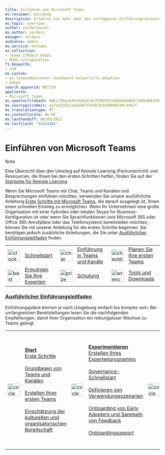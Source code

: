 ```yaml
---
title: Einführen von Microsoft Teams
ms.reviewer: karuanag
description: Erfahren Sie mehr über die verfügbaren Einführungsressourcen, mit denen Sie Microsoft Teams in Ihrer Organisation planen und bereitstellen können.
ms.topic: overview
author: serdarsoysal
ms.author: serdars
manager: serdars
audience: admin
ms.service: msteams
ms.collection:
- Teams_ITAdmin_Adopt
- M365-collaboration
f1.keywords:
- CSH
ms.custom:
- ms.teamsadmincenter.dashboard.helparticle.adoption
- Adopt
search.appverid: MET150
appliesto:
- Microsoft Teams
ms.openlocfilehash: 80b1799ac64bfd5818c6c53965921696b8e60b9710dbd842594353cee2957998
ms.sourcegitcommit: a17ad3332ca5d2997f85db7835500d8190c34b2f
ms.translationtype: MT
ms.contentlocale: de-DE
ms.lasthandoff: 08/05/2021
ms.locfileid: "54314301"
---
```

# <a name="adopt-microsoft-teams"></a>Einführen von Microsoft Teams

> [!NOTE]
> Eine Übersicht über den Umstieg auf Remote Learning (Fernunterricht) und Ressourcen, die Ihnen bei den ersten Schritten helfen, finden Sie auf der [Startseite für Remote Learning](/education/remote-learning).

Wenn Sie Microsoft Teams mit Chat, Teams und Kanälen und Besprechungen einführen möchten, verwenden Sie unsere ausführliche Anleitung [Erste Schritte mit Microsoft Teams](get-started-with-teams-quick-start.md), die darauf ausgelegt ist, Ihnen einen schnellen Einstieg zu ermöglichen. Wenn Ihr Unternehmen eine große Organisation mit einer hybriden oder lokalen Skype for Business-Konfiguration ist oder wenn Sie Sprachfunktionen (wie Microsoft 365 oder Office 365-Anrufpläne oder das Telefonsystem) bereitstellen möchten, können Sie mit unserer Anleitung für die ersten Schritte beginnen. Sie benötigen jedoch zusätzliche Anleitungen, die Sie unter [Ausführlicher Einführungsleitfaden](#deeper-adoption-guidance) finden.

|               |               |               |               |               |               |
| :-------------| :-------------| :-------------| :-------------| :-------------| :-------------|
| <img src="https://docs.microsoft.com/office/media/icons/clock-teams.svg" alt="clock" width="40 px" height="40 px"> | [Schnellstart](./teams-adoption-quick-start-checklist.md) | <img src="https://docs.microsoft.com/office/media/icons/chat.svg" alt="chat bubbles" width="40 px" height="40 px"> | [Einführung in Teams und Kanäle](./teams-adoption-understand-teams-and-channels.md) | <img src="https://docs.microsoft.com/office/media/icons/task-checklist-planning-teams.svg" alt="checklist" width="40 px" height="40 px"> | [Planen Sie Ihre ersten Teams](./teams-adoption-your-first-teams.md) |
| <img src="https://docs.microsoft.com//office/media/icons/best-practices-teams.svg" alt="best practices" width="40 px" height="40 px"> | [Ermutigen Sie Ihre Experten](./teams-adoption-create-champions-program.md) | <img src="https://docs.microsoft.com/office/media/icons/education-tutorial-teams.svg" alt="prize ribbon" width="40 px" height="40 px"> | [Schulung](./training-microsoft-teams-landing-page.md) | <img src="https://docs.microsoft.com/office/media/icons/toolbox.svg" alt="wrench" width="40 px" height="40 px"> | [Tools und Downloads](./adopt-tools-and-downloads.md) |

### <a name="deeper-adoption-guidance"></a>[Ausführlicher Einführungsleitfaden](#deeper-adoption-guidance)

Einführungspläne können je nach Umgebung einfach bis komplex sein. Bei umfangreichen Bereitstellungen lesen Sie die nachfolgenden Empfehlungen, damit Ihrer Organisation ein reibungsloser Wechsel zu Teams gelingt.

|               |               |               |               |               |               |
| :-------------| :-------------| :-------------| :-------------| :-------------| :-------------|
| <img src="https://docs.microsoft.com/office/media/icons/circle-number-1-teams.svg" alt="circle number one" width="40 px" height="40 px"> | **[Start](./teams-adoption-phase1.md)** <br/> [Erste Schritte](./teams-adoption-get-started.md) <br/><br/> [Grundlagen von Teams und Kanälen](./teams-adoption-understand-teams-and-channels.md) <br/><br/> [Erstellen Ihrer ersten Teams](./teams-adoption-your-first-teams.md) <br/><br/> [Einschätzung der kulturellen und organisatorischen Bereitschaft](./teams-adoption-assess-readiness.md) | <img src="https://docs.microsoft.com/office/media/icons/circle-number-2-teams.svg" alt="circle number 2" width="40 px" height="40 px"> | **[Experimentieren](./teams-adoption-phase2-experiment.md)** <br/> [Erstellen Ihres Expertenprogramms](./teams-adoption-create-champions-program.md) <br/><br/> [Governance-Schnellstart](./teams-adoption-governance-quick-start.md)<br/><br/> [Definieren von Verwendungsszenarien](./teams-adoption-define-usage-scenarios.md) <br/><br/> [Onboarding von Early Adopters und Sammeln von Feedback](./teams-adoption-onboard-early-adopters.md) <br/><br/> [Onboardingsupport](./teams-adoption-onboard-support.md) | <img src="https://docs.microsoft.com/office/media/icons/circle-number-3-teams.svg" alt="circle number 3" width="40 px" height="40 px"> | **[Skalieren](./teams-adoption-phase3-enable.md)** <br/> [Definieren von Ergebnissen und Erfolg](./teams-adoption-define-outcomes.md) <br/><br/> [Optimieren von Feedback und Berichterstellung](./teams-adoption-optimize-feedback-and-reporting.md) <br/><br/> [Fördern des Bewusstseins und Implementieren der Schulung](./teams-adoption-drive-awareness.md) <br/><br/> [Planen von Überprüfungen der Dienstintegrität](./teams-adoption-schedule-service-health-reviews.md) |